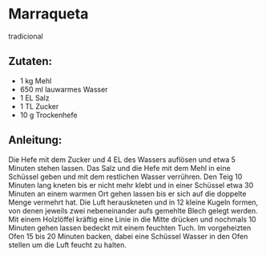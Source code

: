 Marraqueta
===
tradicional

Zutaten:
---
- 1 kg Mehl
- 650 ml lauwarmes Wasser
- 1 EL Salz
- 1 TL Zucker
- 10 g Trockenhefe

Anleitung:
---
Die Hefe mit dem Zucker und 4 EL des Wassers auflösen und etwa 5 Minuten stehen lassen.
Das Salz und die Hefe mit dem Mehl in eine Schüssel geben und mit dem restlichen Wasser verrühren.
Den Teig 10 Minuten lang kneten bis er nicht mehr klebt und in einer Schüssel etwa 30 Minuten an einem warmen Ort gehen lassen bis er sich auf die doppelte Menge vermehrt hat.
Die Luft herauskneten und in 12 kleine Kugeln formen, von denen jeweils zwei nebeneinander aufs gemehlte Blech gelegt werden.
Mit einem Holzlöffel kräftig eine Linie in die Mitte drücken und nochmals 10 Minuten gehen lassen bedeckt mit einem feuchten Tuch.
Im vorgeheizten Ofen 15 bis 20 Minuten backen, dabei eine Schüssel Wasser in den Ofen stellen um die Luft feucht zu halten.